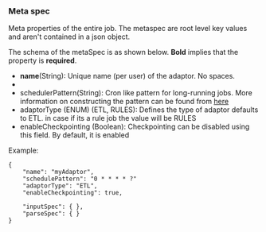 ### Meta spec
Meta properties of the entire job. The metaspec are root level key values
and aren't contained in a json object.



The schema of the metaSpec is as shown below. **Bold** implies that the property is **required**.  

- **name**(String): Unique name (per user) of the adaptor. No spaces.
- 
- schedulerPattern(String): Cron like pattern for long-running jobs. More information on constructing the pattern can be found from [here](http://www.quartz-scheduler.org/documentation/quartz-2.3.0/tutorials/crontrigger.html)
- adaptorType (ENUM) (ETL, RULES): Defines the type of adaptor defaults to ETL. in case if its a rule job the value will be RULES
- enableCheckpointing (Boolean): Checkpointing can be disabled using this field. By default, it is enabled

Example:
``` 
{
    "name": "myAdaptor",
    "schedulePattern": "0 * * * * ?"
    "adaptorType": "ETL",
    "enableCheckpointing": true,
    
    "inputSpec": { },
    "parseSpec": { }
}
```


